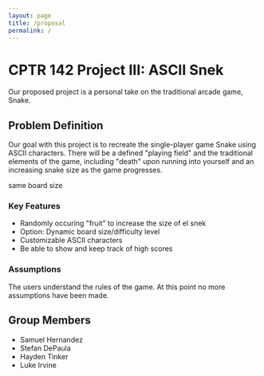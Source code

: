 ```yaml
---
layout: page
title: /proposal
permalink: /
---
```


# CPTR 142 Project III: ASCII Snek

Our proposed project is a personal take on the traditional arcade game, Snake.

## Problem Definition

Our goal with this project is to recreate the single-player game Snake using ASCII characters.
There will be a defined "playing field" and the traditional elements of the game, including "death"
upon running into yourself and an increasing snake size as the game progresses.


same board size

### Key Features

* Randomly occuring "fruit" to increase the size of el snek
* Option: Dynamic board size/difficulty level
* Customizable ASCII characters
* Be able to show and keep track of high scores

### Assumptions

The users understand the rules of the game.
At this point no more assumptions have been made.

## Group Members

* Samuel Hernandez
* Stefan DePaula
* Hayden Tinker
* Luke Irvine
